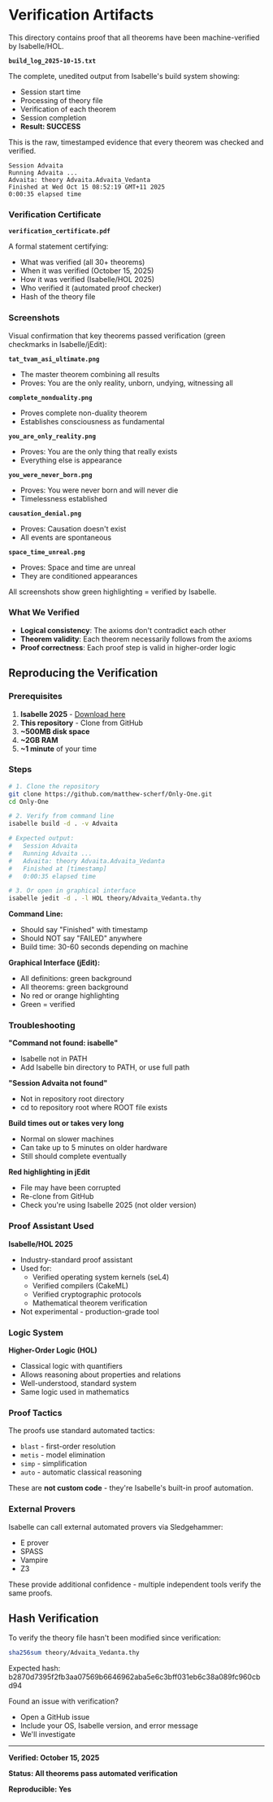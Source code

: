 # Verification Artifacts

This directory contains proof that all theorems have been machine-verified by Isabelle/HOL.

**`build_log_2025-10-15.txt`**

The complete, unedited output from Isabelle's build system showing:
- Session start time
- Processing of theory file
- Verification of each theorem
- Session completion
- **Result: SUCCESS**

This is the raw, timestamped evidence that every theorem was checked and verified.

```
Session Advaita
Running Advaita ...
Advaita: theory Advaita.Advaita_Vedanta
Finished at Wed Oct 15 08:52:19 GMT+11 2025
0:00:35 elapsed time
```

### Verification Certificate

**`verification_certificate.pdf`**

A formal statement certifying:
- What was verified (all 30+ theorems)
- When it was verified (October 15, 2025)
- How it was verified (Isabelle/HOL 2025)
- Who verified it (automated proof checker)
- Hash of the theory file

### Screenshots

Visual confirmation that key theorems passed verification (green checkmarks in Isabelle/jEdit):

**`tat_tvam_asi_ultimate.png`**
- The master theorem combining all results
- Proves: You are the only reality, unborn, undying, witnessing all

**`complete_nonduality.png`**
- Proves complete non-duality theorem
- Establishes consciousness as fundamental

**`you_are_only_reality.png`**
- Proves: You are the only thing that really exists
- Everything else is appearance

**`you_were_never_born.png`**
- Proves: You were never born and will never die
- Timelessness established

**`causation_denial.png`**
- Proves: Causation doesn't exist
- All events are spontaneous

**`space_time_unreal.png`**
- Proves: Space and time are unreal
- They are conditioned appearances

All screenshots show green highlighting = verified by Isabelle.

### What We Verified
- **Logical consistency**: The axioms don't contradict each other
- **Theorem validity**: Each theorem necessarily follows from the axioms
- **Proof correctness**: Each proof step is valid in higher-order logic

## Reproducing the Verification

### Prerequisites
1. **Isabelle 2025** - [Download here](https://isabelle.in.tum.de/)
2. **This repository** - Clone from GitHub
3. **~500MB disk space**
4. **~2GB RAM**
5. **~1 minute** of your time

### Steps

```bash
# 1. Clone the repository
git clone https://github.com/matthew-scherf/Only-One.git
cd Only-One

# 2. Verify from command line
isabelle build -d . -v Advaita

# Expected output:
#   Session Advaita
#   Running Advaita ...
#   Advaita: theory Advaita.Advaita_Vedanta
#   Finished at [timestamp]
#   0:00:35 elapsed time

# 3. Or open in graphical interface
isabelle jedit -d . -l HOL theory/Advaita_Vedanta.thy
```

**Command Line:**
- Should say "Finished" with timestamp
- Should NOT say "FAILED" anywhere
- Build time: 30-60 seconds depending on machine

**Graphical Interface (jEdit):**
- All definitions: green background
- All theorems: green background
- No red or orange highlighting
- Green = verified 

### Troubleshooting

**"Command not found: isabelle"**
- Isabelle not in PATH
- Add Isabelle bin directory to PATH, or use full path

**"Session Advaita not found"**
- Not in repository root directory
- cd to repository root where ROOT file exists

**Build times out or takes very long**
- Normal on slower machines
- Can take up to 5 minutes on older hardware
- Still should complete eventually

**Red highlighting in jEdit**
- File may have been corrupted
- Re-clone from GitHub
- Check you're using Isabelle 2025 (not older version)

### Proof Assistant Used
**Isabelle/HOL 2025**
- Industry-standard proof assistant
- Used for:
  - Verified operating system kernels (seL4)
  - Verified compilers (CakeML)
  - Verified cryptographic protocols
  - Mathematical theorem verification
- Not experimental - production-grade tool

### Logic System
**Higher-Order Logic (HOL)**
- Classical logic with quantifiers
- Allows reasoning about properties and relations
- Well-understood, standard system
- Same logic used in mathematics

### Proof Tactics
The proofs use standard automated tactics:
- `blast` - first-order resolution
- `metis` - model elimination
- `simp` - simplification
- `auto` - automatic classical reasoning

These are **not custom code** - they're Isabelle's built-in proof automation.

### External Provers
Isabelle can call external automated provers via Sledgehammer:
- E prover
- SPASS
- Vampire
- Z3

These provide additional confidence - multiple independent tools verify the same proofs.

## Hash Verification

To verify the theory file hasn't been modified since verification:

```bash
sha256sum theory/Advaita_Vedanta.thy
```

Expected hash: b2870d7395f2fb3aa07569b6646962aba5e6c3bff031eb6c38a089fc960cbd94


Found an issue with verification? 
- Open a GitHub issue
- Include your OS, Isabelle version, and error message
- We'll investigate

---

**Verified: October 15, 2025**

**Status: All theorems pass automated verification**

**Reproducible: Yes**
